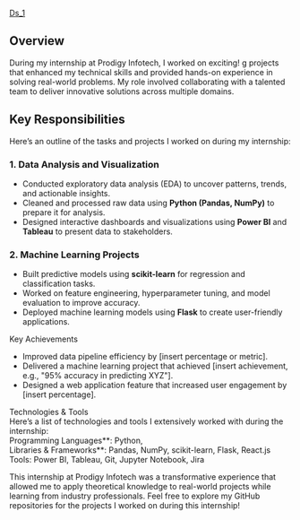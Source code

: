 [Ds_1](https://github.com/user-attachments/assets/21bb4473-6615-4ff2-b238-f36a700de693)

## Overview  
During my internship at Prodigy Infotech, I worked on exciting!
g projects that enhanced my technical skills and provided hands-on experience in solving real-world problems. My role involved collaborating with a talented team to deliver innovative solutions across multiple domains.  

## Key Responsibilities  
Here’s an outline of the tasks and projects I worked on during my internship:  

### 1. **Data Analysis and Visualization**  
- Conducted exploratory data analysis (EDA) to uncover patterns, trends, and actionable insights.  
- Cleaned and processed raw data using **Python (Pandas, NumPy)** to prepare it for analysis.  
- Designed interactive dashboards and visualizations using **Power BI** and **Tableau** to present data to stakeholders.  

### 2. **Machine Learning Projects**  
- Built predictive models using **scikit-learn** for regression and classification tasks.  
- Worked on feature engineering, hyperparameter tuning, and model evaluation to improve accuracy.  
- Deployed machine learning models using **Flask** to create user-friendly applications.  

 Key Achievements  
- Improved data pipeline efficiency by [insert percentage or metric].  
- Delivered a machine learning project that achieved [insert achievement, e.g., "95% accuracy in predicting XYZ"].  
- Designed a web application feature that increased user engagement by [insert percentage].  

Technologies & Tools  
Here’s a list of technologies and tools I extensively worked with during the internship:  
Programming Languages**: Python,   
Libraries & Frameworks**: Pandas, NumPy, scikit-learn, Flask, React.js  
Tools: Power BI, Tableau, Git, Jupyter Notebook, Jira  




This internship at Prodigy Infotech was a transformative experience that allowed me to apply theoretical knowledge to real-world projects while learning from industry professionals. Feel free to explore my GitHub repositories for the projects I worked on during this internship!
